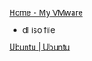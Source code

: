 [Home - My VMware](https://my.vmware.com/group/vmware/home)


- dl iso file

[Ubuntu | Ubuntu](https://jp.ubuntu.com/)

